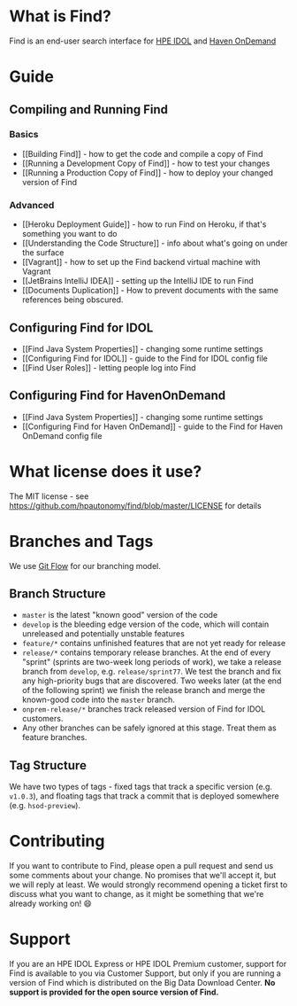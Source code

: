 # What is Find?

Find is an end-user search interface for [HPE IDOL](http://www8.hp.com/uk/en/software-solutions/information-data-analytics-idol/index.html) and [Haven OnDemand](https://www.havenondemand.com)

# Guide

## Compiling and Running Find

### Basics

- [[Building Find]] - how to get the code and compile a copy of Find
- [[Running a Development Copy of Find]] - how to test your changes
- [[Running a Production Copy of Find]] - how to deploy your changed version of Find

### Advanced
- [[Heroku Deployment Guide]] - how to run Find on Heroku, if that's something you want to do
- [[Understanding the Code Structure]] - info about what's going on under the surface
- [[Vagrant]] - how to set up the Find backend virtual machine with Vagrant
- [[JetBrains IntelliJ IDEA]] - setting up the IntelliJ IDE to run Find
- [[Documents Duplication]] - How to prevent documents with the same references being obscured.

## Configuring Find for IDOL

- [[Find Java System Properties]] - changing some runtime settings
- [[Configuring Find for IDOL]] - guide to the Find for IDOL config file
- [[Find User Roles]] - letting people log into Find

## Configuring Find for HavenOnDemand

- [[Find Java System Properties]] - changing some runtime settings
- [[Configuring Find for Haven OnDemand]] - guide to the Find for Haven OnDemand config file

# What license does it use?

The MIT license - see https://github.com/hpautonomy/find/blob/master/LICENSE for details

# Branches and Tags

We use [Git Flow](http://nvie.com/posts/a-successful-git-branching-model/) for our branching model.

## Branch Structure
- `master` is the latest "known good" version of the code
- `develop` is the bleeding edge version of the code, which will contain unreleased and potentially unstable features
- `feature/*` contains unfinished features that are not yet ready for release
- `release/*` contains temporary release branches.  At the end of every "sprint" (sprints are two-week long periods of work), we take a release branch from `develop`, e.g. `release/sprint77`.  We test the branch and fix any high-priority bugs that are discovered.  Two weeks later (at the end of the following sprint) we finish the release branch and merge the known-good code into the `master` branch.
- `onprem-release/*` branches track released version of Find for IDOL customers.
- Any other branches can be safely ignored at this stage.  Treat them as feature branches.

## Tag Structure
We have two types of tags - fixed tags that track a specific version (e.g. `v1.0.3`), and floating tags that track a commit that is deployed somewhere (e.g. `hsod-preview`).

# Contributing
If you want to contribute to Find, please open a pull request and send us some comments about your change.  No promises that we'll accept it, but we will reply at least.  We would strongly recommend opening a ticket first to discuss what you want to change, as it might be something that we're already working on! :smile: 

# Support
If you are an HPE IDOL Express or HPE IDOL Premium customer, support for Find is available to you via Customer Support, but only if you are running a version of Find which is distributed on the Big Data Download Center.  **No support is provided for the open source version of Find.**